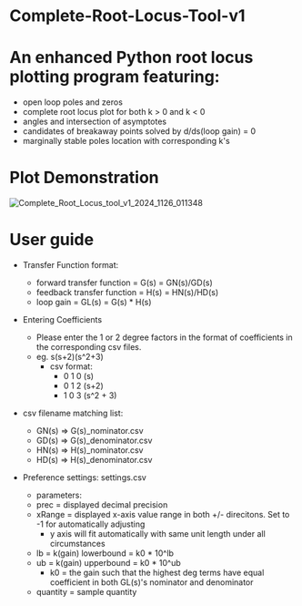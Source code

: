 # Complete-Root-Locus-Tool-v1 
# An enhanced Python root locus plotting program featuring:
  - open loop poles and zeros
  - complete root locus plot for both k > 0 and k < 0
  - angles and intersection of asymptotes
  - candidates of breakaway points solved by d/ds(loop gain) = 0
  - marginally stable poles location with corresponding k's
# Plot Demonstration
![Complete_Root_Locus_tool_v1_2024_1126_011348](https://github.com/user-attachments/assets/4d15991c-911e-4911-bfb0-8e96e8da6499)

# User guide
  - Transfer Function format:
    - forward transfer function       = G(s)  = GN(s)/GD(s)
    - feedback transfer function      = H(s)  = HN(s)/HD(s)
    - loop gain                       = GL(s) = G(s) * H(s) 

  - Entering Coefficients
    - Please enter the 1 or 2 degree factors in the format of coefficients in the corresponding csv files.
    - eg. s(s+2)(s^2+3)
      - csv format:
        -    0     1   0   (s)
        -    0     1   2   (s+2)
        -    1     0   3   (s^2 + 3)

  - csv filename matching list:
    - GN(s) => G(s)_nominator.csv
    - GD(s) => G(s)_denominator.csv
    - HN(s) => H(s)_nominator.csv
    - HD(s) => H(s)_denominator.csv

  - Preference settings: settings.csv
    - parameters:
    - prec     = displayed decimal precision
    - xRange   = displayed x-axis value range in both +/- direcitons. Set to -1 for automatically adjusting
      - y axis will fit automatically with same unit length under all circumstances
    - lb       = k(gain) lowerbound = k0 * 10^lb		
    - ub       = k(gain) upperbound = k0 * 10^ub
      - k0 = the gain such that the highest deg terms have equal coefficient in both GL(s)'s nominator and denominator
    - quantity = sample quantity
